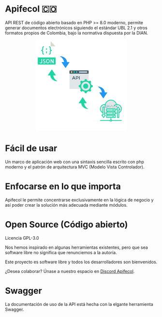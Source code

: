 # Apifecol 🇨🇴
API REST de código abierto basado en PHP >= 8.0 moderno, permite generar documentos electrónicos siguiendo el estándar UBL 2.1 y otros formatos propios de Colombia, bajo la normativa dispuesta por la DIAN.

<div align="center">
    <img width="300" height="300"src="https://raw.githubusercontent.com/juanbautista0/apifecol/main/Public/img/banner.png" alt="Apifecol"/>
</div>

# Fácil de usar
Un marco de aplicación web con una sintaxis sencilla escrito con php moderno y el patrón de arquitectura MVC (Modelo Vista Controlador).

# Enfocarse en lo que importa
Apifecol le permite concentrarse exclusivamente en la lógica de negocio y así poder crear la solución más adecuada mediante módulos.

# Open Source (Código abierto)
Licencia GPL-3.0

Nos hemos inspirado en algunas herramientas existentes, pero que sea software libre no significa que renunciemos a la autoría.

Este proyecto es software libre y todos los desarrolladores son bienvenidos.

¿Desea colaborar? Únase a nuestro espacio en <a href="https://discord.gg/8ZepPezEa3">Discord Apifecol</a>.

# Swagger 
La documentación de uso de la API está hecha con la elgante herramienta Swagger.

